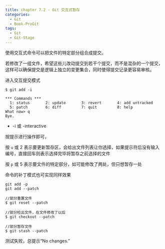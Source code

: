 ```yaml
---
title: chapter 7.2 - Git 交互式暂存
categories:
  - Git
  - Book-ProGit
tags:
  - Git
  - Git-Stage
---
```


使用交互式命令可以把文件的特定部分组合成提交。

若修改了一组文件，希望这些儿改动提交到若干个提交，而不是混杂的一个提交，这样可以确保提交是逻辑上独立的变更集合，同时使得提交记录更容易审核。

<!--more-->

进入交互提交模式
```
$ git add -i

*** Commands ***
  1: status       2: update       3: revert       4: add untracked
  5: patch        6: diff         7: quit         8: help
What now> q
Bye.
```
* -i 或 -interactive

按提示进行操作即可，

按 `u` 或 2 表示要更新暂存区，会给出文件列表让你选择，如果提示符后没有输入编号，直接回车则表示选择完毕将暂存之前选择的文件

按 `p` 或 5 表示要文件的特定部分，如可能修改了两处，但只想暂存一处


命令的补丁模式也可实现同样效果
```
git add -p
git add --patch

//部分重置文件
$ git reset --patch

//部分检出文件，在文件修改了以后
$ git checkout --patch

//部分暂存文件
$ git stash --patch
```

测试失败，总提示“No changes.”



